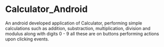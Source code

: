 # Calculator_Android
An android developed application of Calculator, performing simple calculations such as addition, substraction, multiplication, division and modulus along with digits 0 - 9 all these are on buttons performing actions upon clicking events.
